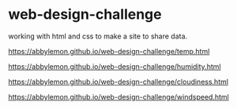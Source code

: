 # web-design-challenge
working with html and css to make a site to share data.

https://abbylemon.github.io/web-design-challenge/temp.html

https://abbylemon.github.io/web-design-challenge/humidity.html

https://abbylemon.github.io/web-design-challenge/cloudiness.html

https://abbylemon.github.io/web-design-challenge/windspeed.html
